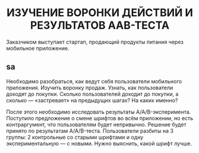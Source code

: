# <center> ИЗУЧЕНИЕ ВОРОНКИ ДЕЙСТВИЙ И РЕЗУЛЬТАТОВ ААВ-ТЕСТА </center>

Заказчиком выступает стартап, продающий продукты питания через мобильное приложение.
## sa
Необходимо разобраться, как ведут себя пользователи мобильного приложения. 
Изучить воронку продаж. 
Узнать, как пользователи доходят до покупки. 
Сколько пользователей доходит до покупки, а сколько — «застревает» на предыдущих шагах? 
На каких именно?

После этого необходимо исследовать результаты A/A/B-эксперимента. 
Поступило предложение о смене шрифтов во всём приложении, но есть контраргумент, что пользователям будет непривычно. 
Решение будет принято по результатам A/A/B-теста. 
Пользователи разбиты на 3 группы: 2 контрольные со старыми шрифтами и одну экспериментальную — с новыми. 
Нужно выяснить, какой шрифт лучше.
